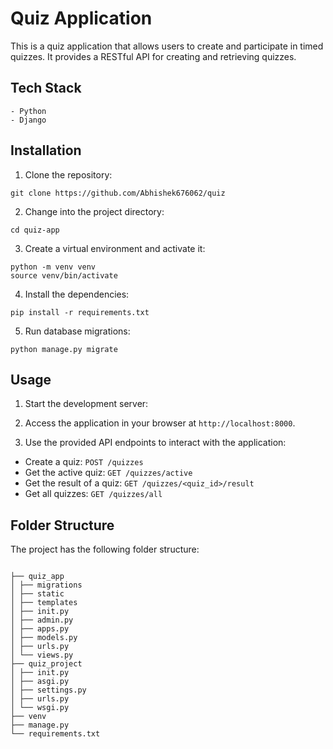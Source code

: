 # Quiz Application

This is a quiz application that allows users to create and participate in timed quizzes. It provides a RESTful API for creating and retrieving quizzes.

## Tech Stack
```
- Python
- Django
```
## Installation

1. Clone the repository:
```
git clone https://github.com/Abhishek676062/quiz
```


2. Change into the project directory:

```
cd quiz-app
```

3. Create a virtual environment and activate it:

```
python -m venv venv
source venv/bin/activate
```


4. Install the dependencies:

```
pip install -r requirements.txt
```


5. Run database migrations:

```
python manage.py migrate
```


## Usage

1. Start the development server:


2. Access the application in your browser at `http://localhost:8000`.

3. Use the provided API endpoints to interact with the application:

- Create a quiz: `POST /quizzes`
- Get the active quiz: `GET /quizzes/active`
- Get the result of a quiz: `GET /quizzes/<quiz_id>/result`
- Get all quizzes: `GET /quizzes/all`

## Folder Structure

The project has the following folder structure:
```

├── quiz_app
│ ├── migrations
│ ├── static
│ ├── templates
│ ├── init.py
│ ├── admin.py
│ ├── apps.py
│ ├── models.py
│ ├── urls.py
│ └── views.py
├── quiz_project
│ ├── init.py
│ ├── asgi.py
│ ├── settings.py
│ ├── urls.py
│ └── wsgi.py
├── venv
├── manage.py
└── requirements.txt

```
